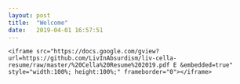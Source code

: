 ```yaml
---
layout: post
title:  "Welcome"
date:   2019-04-01 16:57:51
---
```

    <iframe src="https://docs.google.com/gview?url=https://github.com/LivInAbsurdism/liv-cella-resume/raw/master/%20Cella%20Resume%202019.pdf E &embedded=true" style="width:100%; height:100%;" frameborder="0"></iframe>
